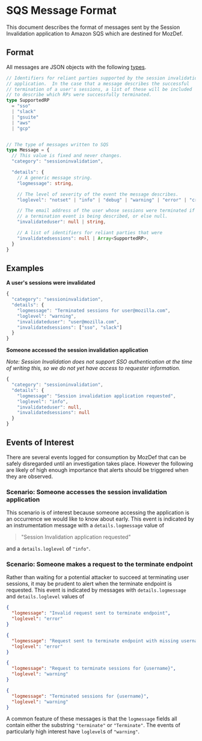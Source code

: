 # SQS Message Format

This document describes the format of messages sent by the Session Invalidation
application to Amazon SQS which are destined for MozDef.

## Format

All messages are JSON objects with the following
[types](https://www.typescriptlang.org/docs/handbook/advanced-types.html).

```typescript
// Identifiers for reliant parties supported by the session invalidation
// application.  In the case that a message describes the successful
// termination of a user's sessions, a list of these will be included
// to describe which RPs were successfully terminated.
type SupportedRP
  = "sso"
  | "slack"
  | "gsuite"
  | "aws"
  | "gcp"


// The type of messages written to SQS
type Message = {
  // This value is fixed and never changes.
  "category": "sessioninvalidation",

  "details": {
    // A generic message string.
    "logmessage": string,

    // The level of severity of the event the message describes.
    "loglevel": "notset" | "info" | "debug" | "warning" | "error" | "critical",

    // The email address of the user whose sessions were terminated if
    // a termination event is being described, or else null.
    "invalidateduser": null | string, 

    // A list of identifiers for reliant parties that were 
    "invalidatedsessions": null | Array<SupportedRP>,
  }
}
```

## Examples

**A user's sessions were invalidated**

```typescript
{
  "category": "sessioninvalidation",
  "details": {
    "logmessage": "Terminated sessions for user@mozilla.com",
    "loglevel": "warning",
    "invalidateduser": "user@mozilla.com",
    "invalidatedsessions": ["sso", "slack"]
  }
}
```

**Someone accessed the session invalidation application**

_Note: Session Invalidation does not support SSO authentication at the time of
writing this, so we do not yet have access to requester information._

```typescript
{
  "category": "sessioninvalidation",
  "details": {
    "logmessage": "Session invalidation application requested",
    "loglevel": "info",
    "invalidateduser": null,
    "invalidatedsessions": null
  }
}
```

## Events of Interest

There are several events logged for consumption by MozDef that can be safely
disregarded until an investigation takes place.  However the following are
likely of high enough importance that alerts should be triggered when they are
observed.

### Scenario: Someone accesses the session invalidation application

This scenario is of interest because someone accessing the application is an
occurrence we would like to know about early.  This event is indicated by an
instrumentation message with a `details.logmessage` value of

> "Session Invalidation application requested"

and a `details.loglevel` of `"info"`.

### Scenario: Someone makes a request to the terminate endpoint

Rather than waiting for a potential attacker to succeed at terminating user
sessions, it may be prudent to alert when the terminate endpoint is requested.
This event is indicated by messages with `details.logmessage` and
`details.loglevel` values of

```json
{
  "logmessage": "Invalid request sent to terminate endpoint",
  "loglevel": "error"
}
```

```json
{
  "logmessage": "Request sent to terminate endpoint with missing username",
  "loglevel": "error"
}
```

```json
{
  "logmessage": "Request to terminate sessions for {username}",
  "loglevel": "warning"
}
```

```json
{
  "logmessage": "Terminated sessions for {username}",
  "loglevel": "warning"
}
```

A common feature of these messages is that the `logmessage` fields all contain
either the substring `"terminate"` or `"Terminate"`.  The events of particularly
high interest have `loglevel`s of `"warning"`.

